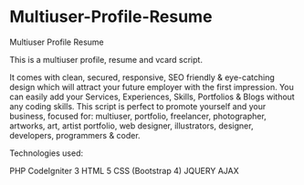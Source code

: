 # Multiuser-Profile-Resume
Multiuser Profile Resume

This is a multiuser profile, resume and vcard script. 
 
It comes with clean, secured, responsive, SEO friendly & eye-catching design which will attract your future employer with the first impression. 
You can easily add your Services, Experiences, Skills, Portfolios & Blogs without any coding skills. 
This script is perfect to promote yourself and your business, focused for: 
multiuser, portfolio, freelancer, photographer, artworks, art, artist portfolio, web designer, illustrators, designer, developers, programmers & coder. 
 
Technologies used:
 
PHP CodeIgniter 3
HTML 5
CSS (Bootstrap 4)
JQUERY
AJAX
